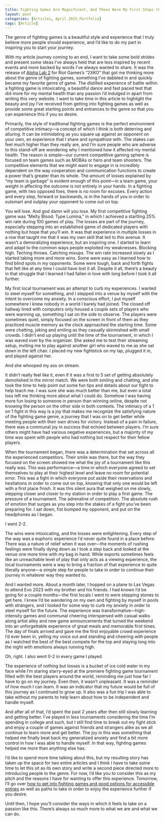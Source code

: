 ```yaml
---
title: Fighting Games Are Magnificent, And These Were My First Steps (Part 1)
layout: post
categories: [Articles, April_2025_Portfolio]
tags: [Article]
---
```


The genre of fighting games is a beautiful style and experience that I truly believe more people should experience, and I’d like to do my part in inspiring you to start your journey.

With my article journey coming to an end, I want to take some bold strides and present some ideas I’ve always held that are less inspired by recent events and more backed by words I’ve always wanted to share. It was the release of [Alpha Lab 2][def1] for Riot Games’s “2XKO” that got me thinking more about the genre of fighting games, something I’ve dabbled in and quickly became my favorite genre of game. The distilled experience of battle within a fighting game is intoxicating, a beautiful dance and fast paced test that did more for my mental health than any passion I’d indulged in apart from writing this very website. I want to take time in this article to highlight the beauty and joy I’ve received from getting into fighting games as well as provide some great starting points and entrances to the genre so that you can experience this if you so desire.

Primarily, the style of traditional fighting games is the perfect environment of competitive intimacy—a concept of which I think is both deterring and alluring. It can be intimidating as you square up against an opponent on your own, an experience that I share and sympathize with. The stakes can feel much higher than they really are, and I’m sure people who are adverse to this stand-off are wondering why I mentioned how it affected my mental health. The reason is simple—our current competitive gaming sphere is focused on team games such as MOBAs or hero and team shooters. The competitive elements that we might want to engage in is incredibly dependent on the way cooperation and communication functions to create a power that’s greater than its whole. The amount of losses explained by “my team is garbage” is evident enough of this point—in a team game, your weight in affecting the outcome is not entirely in your hands. In a fighting game, with two opposed foes, there is no room for excuses. Every action and every step, forward or backwards, is in the hands of you in order to outsmart and outplay your opponent to come out on top.

You will lose. And god damn will you lose. My first competitive fighting game was “Melty Blood: Type Lumina,” in which I achieved a startling 25% win rate during 100 games of play. The losses are part of the journey, especially stepping into an established game of dedicated players with nothing but hope that you’ll win. It was that experience in multiple losses in a row that taught me that it was my own skill that led to this avenue. It wasn’t a demoralizing experience, but an inspiring one. I started to learn and adapt to the common ways people exploited my weaknesses. Blocking high. Teching throws. Catching mixups. The win rate increased slowly as I started taking more and more wins. Some were easy as I learned how to find blind spots in my opponents. Some were tough, back and forth fights that felt like at any time I could have lost it all. Despite it all, there’s a beauty in that struggle that I learned I had fallen in love with long before I took it all further.

My first local tournament was an attempt to curb my experiences. I wanted to steel myself for something, and I stepped into a venue by myself with the intent to overcome my anxiety. In a conscious effort, I put myself somewhere I knew nobody in a world I barely had joined. The closed off hallway lined with computers only housed a couple sets of players who were warming up, something I sat on the side to observe. The players were sometimes quiet, simply focused on the screen in front of them as they practiced muscle memory as the clock approached the starting time. Some were chatting, joking and smiling as they casually skirmished with small crowds. I didn’t end up playing until the time of the tournament, in which I was waved over by the organizer. She asked me to test their streaming setup, inviting me to play against another girl who waved to me as she sat down in the left chair. I placed my new fightstick on my lap, plugged it in, and played against her.

And she whooped my ass on stream.

It didn’t really feel like it, even if it was a first to 5 set of getting absolutely demolished in the mirror match. We were both smiling and chatting, and she took the time to help point out some fun tips and details about our fight to help teach me. I was sure she was much better than me, but even a total loss left me thinking more about what I could do. Somehow I was having more fun losing to someone in person than winning online, despite not knowing the person on the other side in both contexts. The intimacy of a 1 on 1 fight in this way is a joy that makes me recognize the satisfying nature of the fighting game genre, a journey that I was on to get better while meeting people with their own drives for victory. Instead of a pain in failure, there was a communal joy in success that echoed between players. I’m sure others might have had various negative experiences, but a majority of my time was spent with people who had nothing but respect for their fellow players.

When the tournament began, there was a determination that set across all the experienced competitors. Their smile was there, but the way they focused on the screen showed me what the joy of a tournament like this really was. This was performance—a time in which everyone agreed to set themselves to play at their highest level and leave no room for potential error. This was a fight in which everyone put aside their reservations and hesitations in order to come out on top, knowing that only one would be left with a first place finish. It was this silent aura that weighed on me slowly, stepping closer and closer to my station in order to play a first game. The pressure of a tournament. The adrenaline of competition. The absolute rush of emotion that surges as you step into the stakes of a fight you’ve been preparing for. I sat down, fist bumped my opponent, and put on the headphones as I began.

I went 2-2.

The wins were intoxicating, and the losses were enlightening. Every step of the way was a euphoric experience I’d never quite found in a place before. There was a nature of relief when it was over—the moments of rushing feelings were finally dying down as I took a step back and looked at the venue one more time with my bag in hand. While esports sometimes feels like an unreachable level of play that only acts as a viewing experience, the local tournaments were a way to bring a fraction of that experience to quite literally anyone—a simple step for people to take in order to continue their journey in whatever way they wanted to.

And I wanted more.
About a month later, I hopped on a plane to Las Vegas to attend Evo 2023 with my brother and his friends. I had known I’d be going for a couple months—the first locals I went to were stepping stones to get here. I knew I’d be wandering on my own and fighting by myself in pools with strangers, and I looked for some way to curb my anxiety in order to steel myself for the future. The experience was transformative—high-intensity games and communal cheering interspersed with casual walks along artist alley and new game announcements that turned the weekend into an unforgettable experience of great meals and memorable first times. The day of finals arrived and gave me the first enjoyable crowd experience I’d ever been in, yelling my voice out and standing and cheering with people as I watched the best of the best compete for the top and staying long into the night with emotions always running high.

Oh, right. I also went 0-2 in every game I played.

The experience of nothing but losses is a bucket of ice cold water in my face while I’m staring starry-eyed at the premiere fighting game tournament filled with the best players around the world, reminding me just how far I have to go on my journey. Even then, it wasn’t unpleasant. It was a reminder of how much I can learn. It was an indicator that my future would be full of this journey as I continued to grow up. It also was a fun trip I was able to take without my parents to help learn about how to be independent and handle myself.

And after all of that, I’d spent the past 2 years after then still slowly learning and getting better. I’ve played in less tournaments considering the time I’m spending in college and such, but I still find time to break out my fight stick and enjoy a couple of games against friends and strangers alike as we all continue to learn more and get better. The joy in this was something that helped me finally beat back my generalized anxiety and find a bit more control in how I was able to handle myself. In that way, fighting games helped me more than anything else has.

I’d like to spend more time talking about this, but my resulting story has taken up the space for two entire articles and I think I have to take some time to let this sit as its own story and write a second piece directed more to introducing people to the genre. For now, I’d like you to consider this as my pitch and the reasons I have for wanting to offer this experience. Tomorrow, I’ll go over [how to get into fighting games and good options for accessible entries][def2] as well as paths to take in order to enjoy the experience further if you desire.

Until then, I hope you’ll consider the ways in which it feels to take on a passion like this. There’s always so much more to what we are and what we can do.





[def1]: https://2xko.riotgames.com/en-us/news/game-updates/2xko-alpha-lab-overview--faq/ 
[def2]: https://skylercomet.github.io/posts/April22nd-Article/